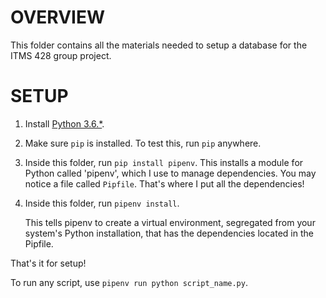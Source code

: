 # OVERVIEW

This folder contains all the materials needed to setup a database for the ITMS 428 group project.

# SETUP

1. Install [Python 3.6.*](https://www.python.org/downloads/).

2. Make sure `pip` is installed. To test this, run `pip` anywhere.

3. Inside this folder, run `pip install pipenv`.
   This installs a module for Python called 'pipenv', which I use to manage dependencies.
   You may notice a file called `Pipfile`. That's where I put all the dependencies!
   
4. Inside this folder, run `pipenv install`.
   
   This tells pipenv to create a virtual environment, segregated from your system's Python
   installation, that has the dependencies located in the Pipfile.

That's it for setup!

To run any script, use `pipenv run python script_name.py`.